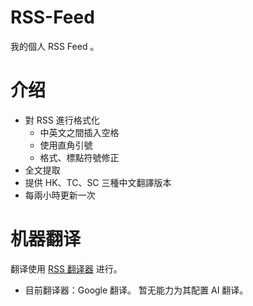 # RSS-Feed
我的個人 RSS Feed 。
# 介绍
- 對 RSS 進行格式化
  - 中英文之間插入空格
  - 使用直角引號
  - 格式、標點符號修正
- 全文提取
- 提供 HK、TC、SC 三種中文翻譯版本
- 每兩小時更新一次
# 机器翻译
翻译使用 [RSS 翻译器](https://rsstranslator.com/) 进行。
- 目前翻译器：Google 翻译。
暂无能力为其配置 AI 翻译。
